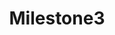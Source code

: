 ---
title: "Milestone3"
class: "milestone"
completed: false
current : true
weight: 3
text: "Beacon: Identity & Access Management"
---